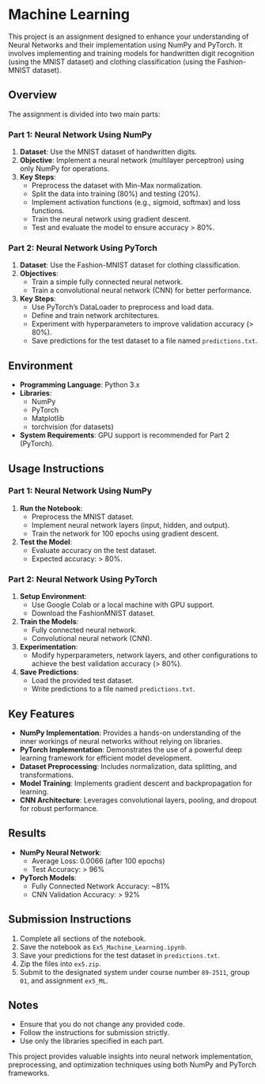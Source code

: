 # Machine Learning

This project is an assignment designed to enhance your understanding of Neural Networks and their implementation using NumPy and PyTorch. It involves implementing and training models for handwritten digit recognition (using the MNIST dataset) and clothing classification (using the Fashion-MNIST dataset).

## Overview

The assignment is divided into two main parts:

### Part 1: Neural Network Using NumPy
1. **Dataset**: Use the MNIST dataset of handwritten digits.
2. **Objective**: Implement a neural network (multilayer perceptron) using only NumPy for operations.
3. **Key Steps**:
   - Preprocess the dataset with Min-Max normalization.
   - Split the data into training (80%) and testing (20%).
   - Implement activation functions (e.g., sigmoid, softmax) and loss functions.
   - Train the neural network using gradient descent.
   - Test and evaluate the model to ensure accuracy > 80%.

### Part 2: Neural Network Using PyTorch
1. **Dataset**: Use the Fashion-MNIST dataset for clothing classification.
2. **Objectives**:
   - Train a simple fully connected neural network.
   - Train a convolutional neural network (CNN) for better performance.
3. **Key Steps**:
   - Use PyTorch’s DataLoader to preprocess and load data.
   - Define and train network architectures.
   - Experiment with hyperparameters to improve validation accuracy (> 80%).
   - Save predictions for the test dataset to a file named `predictions.txt`.

## Environment

- **Programming Language**: Python 3.x
- **Libraries**: 
  - NumPy
  - PyTorch
  - Matplotlib
  - torchvision (for datasets)
- **System Requirements**: GPU support is recommended for Part 2 (PyTorch).

## Usage Instructions

### Part 1: Neural Network Using NumPy
1. **Run the Notebook**:
   - Preprocess the MNIST dataset.
   - Implement neural network layers (input, hidden, and output).
   - Train the network for 100 epochs using gradient descent.
2. **Test the Model**:
   - Evaluate accuracy on the test dataset.
   - Expected accuracy: > 80%.

### Part 2: Neural Network Using PyTorch
1. **Setup Environment**:
   - Use Google Colab or a local machine with GPU support.
   - Download the FashionMNIST dataset.
2. **Train the Models**:
   - Fully connected neural network.
   - Convolutional neural network (CNN).
3. **Experimentation**:
   - Modify hyperparameters, network layers, and other configurations to achieve the best validation accuracy (> 80%).
4. **Save Predictions**:
   - Load the provided test dataset.
   - Write predictions to a file named `predictions.txt`.

## Key Features

- **NumPy Implementation**: Provides a hands-on understanding of the inner workings of neural networks without relying on libraries.
- **PyTorch Implementation**: Demonstrates the use of a powerful deep learning framework for efficient model development.
- **Dataset Preprocessing**: Includes normalization, data splitting, and transformations.
- **Model Training**: Implements gradient descent and backpropagation for learning.
- **CNN Architecture**: Leverages convolutional layers, pooling, and dropout for robust performance.

## Results

- **NumPy Neural Network**:
  - Average Loss: 0.0066 (after 100 epochs)
  - Test Accuracy: > 96%
- **PyTorch Models**:
  - Fully Connected Network Accuracy: ~81%
  - CNN Validation Accuracy: > 92%

## Submission Instructions

1. Complete all sections of the notebook.
2. Save the notebook as `Ex5_Machine_Learning.ipynb`.
3. Save your predictions for the test dataset in `predictions.txt`.
4. Zip the files into `ex5.zip`.
5. Submit to the designated system under course number `89-2511`, group `01`, and assignment `ex5_ML`.

## Notes

- Ensure that you do not change any provided code.
- Follow the instructions for submission strictly.
- Use only the libraries specified in each part.

This project provides valuable insights into neural network implementation, preprocessing, and optimization techniques using both NumPy and PyTorch frameworks.
